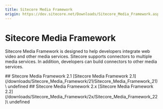 ```yaml
---
title: Sitecore Media Framework
origin: https://dev.sitecore.net/Downloads/Sitecore_Media_Framework.aspx
---
```


# Sitecore Media Framework

Sitecore Media Framework is designed to help developers integrate web video and other media services. Sitecore supports connectors to multiple media services. In addition, developers can build connectors to other media services.

<Card variant='outlineRaised' px={0} mb={8}>
<CardHeader>
## Sitecore Media Framework 2.1
</CardHeader>
<CardBody>
[Sitecore Media Framework 2.1](/downloads/Sitecore_Media_Framework/21/Sitecore_Media_Framework_21)\
undefined


</CardBody>          
</Card>
<Card variant='outlineRaised' px={0} mb={8}>
<CardHeader>
## Sitecore Media Framework 2.x
</CardHeader>
<CardBody>
[Sitecore Media Framework 2.2](/downloads/Sitecore_Media_Framework/2x/Sitecore_Media_Framework_22)\
undefined


</CardBody>          
</Card>